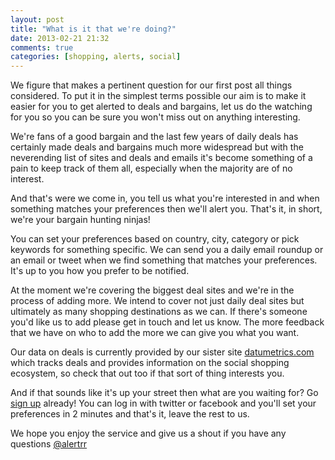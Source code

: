 ```yaml
---
layout: post
title: "What is it that we're doing?"
date: 2013-02-21 21:32
comments: true
categories: [shopping, alerts, social] 
---
```


We figure that makes a pertinent question for our first post all things considered. To put it in the simplest terms possible our aim is to make it easier for you to get alerted to deals and bargains, let us do the watching for you so you can be sure you won't miss out on anything interesting.

We're fans of a good bargain and the last few years of daily deals has certainly made deals and bargains much more widespread but with the neverending list of sites and deals and emails it's become something of a pain to keep track of them all, especially when the majority are of no interest.

And that's were we come in, you tell us what you're interested in and when something matches your preferences then we'll alert you. That's it, in short, we're your bargain hunting ninjas!

You can set your preferences based on country, city, category or pick keywords for something specific. We can send you a daily email roundup or an email or tweet when we find something that matches your preferences. It's up to you how you prefer to be notified.

At the moment we're covering the biggest deal sites and we're in the process of adding more. We intend to cover not just daily deal sites but ultimately as many shopping destinations as we can. If there's someone you'd like us to add please get in touch and let us know. The more feedback that we have on who to add the more we can give you what you want.

Our data on deals is currently provided by our sister site [datumetrics.com](http://datumetrics.com) which tracks deals and provides information on the social shopping ecosystem, so check that out too if that sort of thing interests you.

And if that sounds like it's up your street then what are you waiting for? Go [sign up](http://alertrr.com) already! You can log in with twitter or facebook and you'll set your preferences in 2 minutes and that's it, leave the rest to us.

We hope you enjoy the service and give us a shout if you have any questions [@alertrr](http://twitter.com/alertrr)
